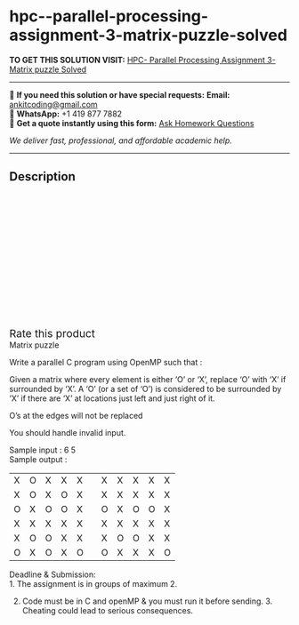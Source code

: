 # hpc--parallel-processing-assignment-3-matrix-puzzle-solved
**TO GET THIS SOLUTION VISIT:** [HPC- Parallel Processing Assignment 3-Matrix puzzle Solved](https://www.ankitcodinghub.com/product/hpc-parallel-processing-assignment-3-matrix-puzzle-solved/)


---

📩 **If you need this solution or have special requests:** **Email:** ankitcoding@gmail.com  
📱 **WhatsApp:** +1 419 877 7882  
📄 **Get a quote instantly using this form:** [Ask Homework Questions](https://www.ankitcodinghub.com/services/ask-homework-questions/)

*We deliver fast, professional, and affordable academic help.*

---

<h2>Description</h2>



<div class="kk-star-ratings kksr-auto kksr-align-center kksr-valign-top" data-payload="{&quot;align&quot;:&quot;center&quot;,&quot;id&quot;:&quot;98138&quot;,&quot;slug&quot;:&quot;default&quot;,&quot;valign&quot;:&quot;top&quot;,&quot;ignore&quot;:&quot;&quot;,&quot;reference&quot;:&quot;auto&quot;,&quot;class&quot;:&quot;&quot;,&quot;count&quot;:&quot;0&quot;,&quot;legendonly&quot;:&quot;&quot;,&quot;readonly&quot;:&quot;&quot;,&quot;score&quot;:&quot;0&quot;,&quot;starsonly&quot;:&quot;&quot;,&quot;best&quot;:&quot;5&quot;,&quot;gap&quot;:&quot;4&quot;,&quot;greet&quot;:&quot;Rate this product&quot;,&quot;legend&quot;:&quot;0\/5 - (0 votes)&quot;,&quot;size&quot;:&quot;24&quot;,&quot;title&quot;:&quot;HPC- Parallel Processing Assignment 3-Matrix puzzle Solved&quot;,&quot;width&quot;:&quot;0&quot;,&quot;_legend&quot;:&quot;{score}\/{best} - ({count} {votes})&quot;,&quot;font_factor&quot;:&quot;1.25&quot;}">

<div class="kksr-stars">

<div class="kksr-stars-inactive">
            <div class="kksr-star" data-star="1" style="padding-right: 4px">


<div class="kksr-icon" style="width: 24px; height: 24px;"></div>
        </div>
            <div class="kksr-star" data-star="2" style="padding-right: 4px">


<div class="kksr-icon" style="width: 24px; height: 24px;"></div>
        </div>
            <div class="kksr-star" data-star="3" style="padding-right: 4px">


<div class="kksr-icon" style="width: 24px; height: 24px;"></div>
        </div>
            <div class="kksr-star" data-star="4" style="padding-right: 4px">


<div class="kksr-icon" style="width: 24px; height: 24px;"></div>
        </div>
            <div class="kksr-star" data-star="5" style="padding-right: 4px">


<div class="kksr-icon" style="width: 24px; height: 24px;"></div>
        </div>
    </div>

<div class="kksr-stars-active" style="width: 0px;">
            <div class="kksr-star" style="padding-right: 4px">


<div class="kksr-icon" style="width: 24px; height: 24px;"></div>
        </div>
            <div class="kksr-star" style="padding-right: 4px">


<div class="kksr-icon" style="width: 24px; height: 24px;"></div>
        </div>
            <div class="kksr-star" style="padding-right: 4px">


<div class="kksr-icon" style="width: 24px; height: 24px;"></div>
        </div>
            <div class="kksr-star" style="padding-right: 4px">


<div class="kksr-icon" style="width: 24px; height: 24px;"></div>
        </div>
            <div class="kksr-star" style="padding-right: 4px">


<div class="kksr-icon" style="width: 24px; height: 24px;"></div>
        </div>
    </div>
</div>


<div class="kksr-legend" style="font-size: 19.2px;">
            <span class="kksr-muted">Rate this product</span>
    </div>
    </div>
<div class="page" title="Page 1">
<div class="section">
<div class="layoutArea">
<div class="column">
Matrix puzzle

Write a parallel C program using OpenMP such that :

Given a matrix where every element is either ‘O’ or ‘X’, replace ‘O’ with ‘X’ if surrounded by ‘X’. A ‘O’ (or a set of ‘O’) is considered to be surrounded by ‘X’ if there are ‘X’ at locations just left and just right of it.

O’s at the edges will not be replaced

You should handle invalid input.

</div>
</div>
<div class="layoutArea">
<div class="column">
Sample input : 6 5

</div>
<div class="column">
Sample output :

</div>
</div>
<table>
<tbody>
<tr>
<td>
<div class="layoutArea">
<div class="column">
X

</div>
</div>
</td>
<td>
<div class="layoutArea">
<div class="column">
O

</div>
</div>
</td>
<td>
<div class="layoutArea">
<div class="column">
X

</div>
</div>
</td>
<td>
<div class="layoutArea">
<div class="column">
X

</div>
</div>
</td>
<td>
<div class="layoutArea">
<div class="column">
X

</div>
</div>
</td>
<td colspan="1" rowspan="6"></td>
<td>
<div class="layoutArea">
<div class="column">
X

</div>
</div>
</td>
<td>
<div class="layoutArea">
<div class="column">
X

</div>
</div>
</td>
<td>
<div class="layoutArea">
<div class="column">
X

</div>
</div>
</td>
<td>
<div class="layoutArea">
<div class="column">
X

</div>
</div>
</td>
<td>
<div class="layoutArea">
<div class="column">
X

</div>
</div>
</td>
</tr>
<tr>
<td>
<div class="layoutArea">
<div class="column">
X

</div>
</div>
</td>
<td>
<div class="layoutArea">
<div class="column">
O

</div>
</div>
</td>
<td>
<div class="layoutArea">
<div class="column">
X

</div>
</div>
</td>
<td>
<div class="layoutArea">
<div class="column">
O

</div>
</div>
</td>
<td>
<div class="layoutArea">
<div class="column">
X

</div>
</div>
</td>
<td>
<div class="layoutArea">
<div class="column">
X

</div>
</div>
</td>
<td>
<div class="layoutArea">
<div class="column">
X

</div>
</div>
</td>
<td>
<div class="layoutArea">
<div class="column">
X

</div>
</div>
</td>
<td>
<div class="layoutArea">
<div class="column">
X

</div>
</div>
</td>
<td>
<div class="layoutArea">
<div class="column">
X

</div>
</div>
</td>
</tr>
<tr>
<td>
<div class="layoutArea">
<div class="column">
O

</div>
</div>
</td>
<td>
<div class="layoutArea">
<div class="column">
X

</div>
</div>
</td>
<td>
<div class="layoutArea">
<div class="column">
O

</div>
</div>
</td>
<td>
<div class="layoutArea">
<div class="column">
O

</div>
</div>
</td>
<td>
<div class="layoutArea">
<div class="column">
X

</div>
</div>
</td>
<td>
<div class="layoutArea">
<div class="column">
O

</div>
</div>
</td>
<td>
<div class="layoutArea">
<div class="column">
X

</div>
</div>
</td>
<td>
<div class="layoutArea">
<div class="column">
O

</div>
</div>
</td>
<td>
<div class="layoutArea">
<div class="column">
O

</div>
</div>
</td>
<td>
<div class="layoutArea">
<div class="column">
X

</div>
</div>
</td>
</tr>
<tr>
<td>
<div class="layoutArea">
<div class="column">
X

</div>
</div>
</td>
<td>
<div class="layoutArea">
<div class="column">
X

</div>
</div>
</td>
<td>
<div class="layoutArea">
<div class="column">
X

</div>
</div>
</td>
<td>
<div class="layoutArea">
<div class="column">
X

</div>
</div>
</td>
<td>
<div class="layoutArea">
<div class="column">
X

</div>
</div>
</td>
<td>
<div class="layoutArea">
<div class="column">
X

</div>
</div>
</td>
<td>
<div class="layoutArea">
<div class="column">
X

</div>
</div>
</td>
<td>
<div class="layoutArea">
<div class="column">
X

</div>
</div>
</td>
<td>
<div class="layoutArea">
<div class="column">
X

</div>
</div>
</td>
<td>
<div class="layoutArea">
<div class="column">
X

</div>
</div>
</td>
</tr>
<tr>
<td>
<div class="layoutArea">
<div class="column">
X

</div>
</div>
</td>
<td>
<div class="layoutArea">
<div class="column">
O

</div>
</div>
</td>
<td>
<div class="layoutArea">
<div class="column">
O

</div>
</div>
</td>
<td>
<div class="layoutArea">
<div class="column">
X

</div>
</div>
</td>
<td>
<div class="layoutArea">
<div class="column">
X

</div>
</div>
</td>
<td>
<div class="layoutArea">
<div class="column">
X

</div>
</div>
</td>
<td>
<div class="layoutArea">
<div class="column">
O

</div>
</div>
</td>
<td>
<div class="layoutArea">
<div class="column">
O

</div>
</div>
</td>
<td>
<div class="layoutArea">
<div class="column">
X

</div>
</div>
</td>
<td>
<div class="layoutArea">
<div class="column">
X

</div>
</div>
</td>
</tr>
<tr>
<td>
<div class="layoutArea">
<div class="column">
O

</div>
</div>
</td>
<td>
<div class="layoutArea">
<div class="column">
X

</div>
</div>
</td>
<td>
<div class="layoutArea">
<div class="column">
O

</div>
</div>
</td>
<td>
<div class="layoutArea">
<div class="column">
X

</div>
</div>
</td>
<td>
<div class="layoutArea">
<div class="column">
O

</div>
</div>
</td>
<td>
<div class="layoutArea">
<div class="column">
O

</div>
</div>
</td>
<td>
<div class="layoutArea">
<div class="column">
X

</div>
</div>
</td>
<td>
<div class="layoutArea">
<div class="column">
X

</div>
</div>
</td>
<td>
<div class="layoutArea">
<div class="column">
X

</div>
</div>
</td>
<td>
<div class="layoutArea">
<div class="column">
O

</div>
</div>
</td>
</tr>
</tbody>
</table>
<div class="layoutArea">
<div class="column">
Deadline &amp; Submission:

</div>
</div>
<div class="layoutArea">
<div class="column">
1. The assignment is in groups of maximum 2.

2. Code must be in C and openMP &amp; you must run it before sending. 3. Cheating could lead to serious consequences.

</div>
</div>
</div>
</div>
